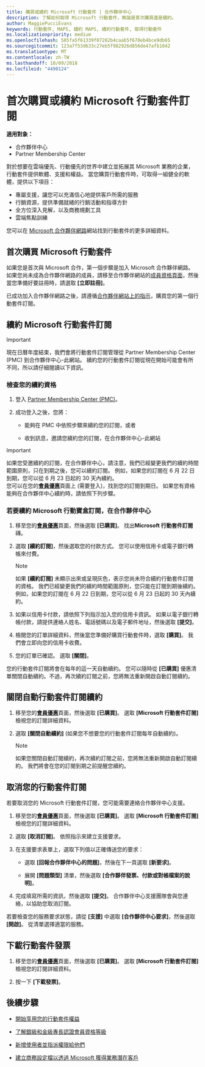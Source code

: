```yaml
---
title: 購買或續約 Microsoft 行動套件 | 合作夥伴中心
description: 了解如何取得 Microsoft 行動套件，無論是首次購買還是續約。
author: MaggiePucciEvans
keywords: 行動套件, MAPS, 續約 MAPS, 續約行動套件, 取得行動套件
ms.localizationpriority: medium
ms.openlocfilehash: 585fa5f61339f07282b4caab5f678eb4bce9db65
ms.sourcegitcommit: 123a7f53d633c27eb5f982926d856de47afb1042
ms.translationtype: MT
ms.contentlocale: zh-TW
ms.lasthandoff: 10/09/2018
ms.locfileid: "4490124"
---
```

# <a name="buy-for-the-first-time-or-renew-a-microsoft-action-pack-subscription"></a>首次購買或續約 Microsoft 行動套件訂閱

**適用對象：**

-  合作夥伴中心
-  Partner Membership Center

對於想要在雲端優先、行動優先的世界中建立並拓展其 Microsoft 業務的企業，行動套件提供軟體、支援和權益。 當您購買行動套件時，可取得一組健全的軟體，提供以下項目： 

- 專屬支援，讓您可以充滿信心地提供客戶所需的服務 
- 行銷資源，提供準備就緒的行銷活動和指導方針 
- 全方位深入見解，以及商務規劃工具 
- 雲端焦點訓練 

您可以在 [Microsoft 合作夥伴網路](https://partner.microsoft.com/membership/internal-use-software#simple-tab-content-3)網站找到行動套件的更多詳細資料。

## <a name="buy-microsoft-action-pack-for-the-first-time"></a>首次購買 Microsoft 行動套件

如果您是首次與 Microsoft 合作，第一個步驟是加入 Microsoft 合作夥伴網路。 如果您尚未成為合作夥伴網路的成員，請移至合作夥伴網站的[成員資格頁面](https://partner.microsoft.com/membership)，然後當您準備好要註冊時，請選取 **\[立即註冊\]**。 

已成功加入合作夥伴網路之後，請遵循[合作夥伴網站上的指示](https://partner.microsoft.com/membership/action-pack)，購買您的第一個行動套件訂閱。 

## <a name="renew-a-microsoft-action-pack-subscription"></a>續約 Microsoft 行動套件訂閱

>[!IMPORTANT]
>現在日曆年度結束，我們會將行動套件訂閱管理從 Partner Membership Center (PMC) 到合作夥伴中心-此網站。 續約您的行動套件訂閱從現在開始可能會有所不同，所以請仔細閱讀以下資訊。  

### <a name="check-your-renewal-eligibility"></a>檢查您的續約資格

1. 登入 [Partner Membership Center (PMC)](https://partner.microsoft.com/_login?authType=OpenIdConnect)。

2. 成功登入之後，您將：

    - 能夠在 PMC 中依照步驟來續約您的訂閱，或者

    - 收到訊息，邀請您續約您的訂閱，在合作夥伴中心-此網站

>[!IMPORTANT]
>如果您受邀續約的訂閱，在合作夥伴中心，請注意，我們已經變更我們的續約時間範圍原則，只在到期之後，您可以續約訂閱。 例如，如果您的訂閱在 6 月 22 日到期，您可以從 6 月 23 日起的 30 天內續約。       
>您可以在您的[**會員優惠**](https://partnercenter.microsoft.com/pcv/partnership/offers)頁面上 (需要登入)，找到您的訂閱到期日。 如果您有資格能夠在合作夥伴中心續約時，請依照下列步驟。  



### <a name="to-renew-a-microsoft-action-pack-subscription-in-the-partner-center"></a>若要續約 Microsoft 行動寶盒訂閱，在合作夥伴中心

1. 移至您的[**會員優惠**](https://partnercenter.microsoft.com/pcv/partnership/offers)頁面，然後選取 **\[已購買\]**。 找出**Microsoft 行動套件訂閱**磚。  

2. 選取 **\[續約訂閱\]**，然後選取您的付款方式。 您可以使用信用卡或電子銀行轉帳來付費。

    >[!NOTE]
    >如果 **\[續約訂閱\]** 未顯示出來或呈現灰色，表示您尚未符合續約行動套件訂閱的資格。 我們已經變更我們的續約時間範圍原則，您只能在訂閱到期後續約。 例如，如果您的訂閱在 6 月 22 日到期，您可以從 6 月 23 日起的 30 天內續約。  

3. 如果以信用卡付款，請依照下列指示加入您的信用卡資訊。 如果以電子銀行轉帳付款，請提供連絡人姓名、電話號碼以及電子郵件地址，然後選取 **\[提交\]**。 
     
4. 檢閱您的訂單詳細資料，然後當您準備好購買行動套件時，選取 **\[購買\]**。 我們會立即向您的信用卡收費。

5. 您的訂單已確認。 選取 **\[關閉\]**。

您的行動套件訂閱將會在每年的這一天自動續約。 您可以隨時從 **\[已購買\]** 優惠清單關閉自動續約。不過，再次續約訂閱之前，您將無法重新開啟自動訂閱續約。 


## <a name="turn-off-automatic-action-pack-subscription-renewal"></a>關閉自動行動套件訂閱續約

1. 移至您的[**會員優惠**](https://partnercenter.microsoft.com/pcv/partnership/offers)頁面，然後選取 **\[已購買\]**。 選取 **\[Microsoft 行動套件訂閱\]** 檢視您的訂閱詳細資料。 

2. 選取 **\[關閉自動續約\]** (如果您不想要您的行動套件訂閱每年自動續約)。 

    >[!NOTE]
    >如果您關閉自動訂閱續約，再次續約訂閱之前，您將無法重新開啟自動訂閱續約。 我們將會在您的訂閱到期之前提醒您續約。


## <a name="cancel-your-action-pack-subscription"></a>取消您的行動套件訂閱

若要取消您的 Microsoft 行動套件訂閱，您可能需要連絡合作夥伴中心支援。

1. 移至您的[**會員優惠**](https://partnercenter.microsoft.com/pcv/partnership/offers)頁面，然後選取 **\[已購買\]**。 選取 **\[Microsoft 行動套件訂閱\]** 檢視您的訂閱詳細資料。 

3. 選取 **\[取消訂閱\]**。 依照指示來建立支援要求。 

4. 在支援要求表單上，選取下列值以正確傳送您的要求：

    -  選取 **\[回報合作夥伴中心的問題\]**，然後在下一頁選取 **\[新要求\]**。

    -  展開 **\[問題類型\]** 清單，然後選取 **\[合作夥伴發票、付款或對帳檔案的說明\]**。 

5. 完成填寫所需的資訊，然後選取 **\[提交\]**。 合作夥伴中心支援團隊會與您連絡，以協助您取消訂閱。

若要檢查您的服務要求狀態，請從 **\[支援\]** 中選取 **\[合作夥伴中心要求\]**，然後選取 **\[開啟\]**。 從清單選擇適當的服務。  

## <a name="download-your-action-pack-invoice"></a>下載行動套件發票

1. 移至您的[**會員優惠**](https://partnercenter.microsoft.com/pcv/partnership/offers)頁面，然後選取 **\[已購買\]**。 選取 **\[Microsoft 行動套件訂閱\]** 檢視您的訂閱詳細資料。 

3. 按一下 **\[下載發票\]**。
 
## <a name="next-steps"></a>後續步驟

-   [開始享用您的行動套件權益](manage-your-partner-network-benefits.md)

-   [了解銀級和金級專長認證會員資格等級](https://partner.microsoft.com/membership/internal-use-software#simple-tab-content-2)

-   [新增使用者並指派權限給他們](create-user-accounts-and-set-permissions.md)

-   [建立商務設定檔以透過 Microsoft 獲得業務潛在客戶](create-a-marketing-profile.md)



